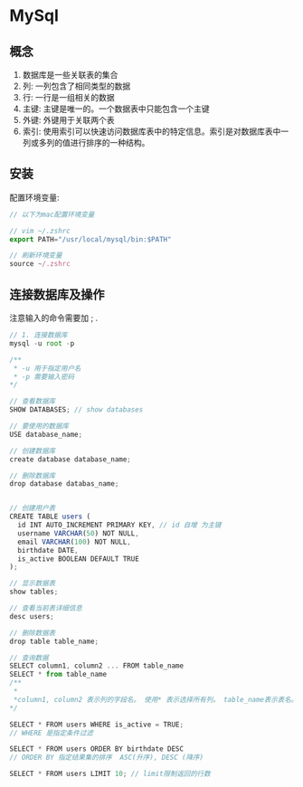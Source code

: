 # MySql

## 概念

1. 数据库是一些关联表的集合
2. 列: 一列包含了相同类型的数据
3. 行: 一行是一组相关的数据
4. 主键: 主键是唯一的。一个数据表中只能包含一个主键
5. 外键: 外键用于关联两个表
6. 索引: 使用索引可以快速访问数据库表中的特定信息。索引是对数据库表中一列或多列的值进行排序的一种结构。

## 安装

配置环境变量:

```js
// 以下为mac配置环境变量

// vim ~/.zshrc
export PATH="/usr/local/mysql/bin:$PATH"

// 刷新环境变量
source ~/.zshrc
```

## 连接数据库及操作

注意输入的命令需要加 ; .

```js
// 1. 连接数据库
mysql -u root -p

/**
 * -u 用于指定用户名
 * -p 需要输入密码
*/

// 查看数据库
SHOW DATABASES; // show databases

// 要使用的数据库
USE database_name;

// 创建数据库
create database database_name;

// 删除数据库
drop database databas_name;


// 创建用户表
CREATE TABLE users (
  id INT AUTO_INCREMENT PRIMARY KEY, // id 自增 为主键
  username VARCHAR(50) NOT NULL,
  email VARCHAR(100) NOT NULL,
  birthdate DATE,
  is_active BOOLEAN DEFAULT TRUE
);

// 显示数据表
show tables;

// 查看当前表详细信息
desc users;

// 删除数据表
drop table table_name;

// 查询数据
SELECT column1, column2 ... FROM table_name
SELECT * from table_name
/**
 *
 *column1, column2 表示列的字段名。 使用* 表示选择所有列。 table_name表示表名。
*/

SELECT * FROM users WHERE is_active = TRUE;
// WHERE 是指定条件过滤

SELECT * FROM users ORDER BY birthdate DESC
// ORDER BY 指定结果集的排序  ASC(升序), DESC (降序)

SELECT * FROM users LIMIT 10; // limit限制返回的行数
```

